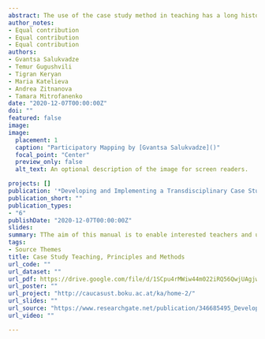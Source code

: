 ```yaml
---
abstract: The use of the case study method in teaching has a long history and is considered one of the unique tools for bridging the gap between theory and practice.  Case studies are important to help students establish a direct relation between societal issues and theoretical knowledge. Furthermore, Daneri, Trencher and Peterson (2015) argue that student-centered case studies could play an essential role in addressing problems of participating local communities.
author_notes:
- Equal contribution
- Equal contribution
- Equal contribution 
authors:
- Gvantsa Salukvadze
- Temur Gugushvili
- Tigran Keryan
- Maria Katelieva
- Andrea Zitnanova
- Tamara Mitrofanenko
date: "2020-12-07T00:00:00Z"
doi: ""
featured: false
image: 
image:
  placement: 1
  caption: "Participatory Mapping by [Gvantsa Salukvadze]()"
  focal_point: "Center"
  preview_only: false
  alt_text: An optional description of the image for screen readers.

projects: []
publication: '*Developing and Implementing a Transdisciplinary Case Study Course Manual for Lecturers*'
publication_short: ""
publication_types:
- "6"
publishDate: "2020-12-07T00:00:00Z"
slides: 
summary: TThe aim of this manual is to enable interested teachers and university staff to implement a transdisciplinary (field) case study course, similar to those developed, tested, and integrated into the curriculum at Armenian State Pedagogical University (ASPU) and Tbilisi State University (TSU).
tags:
- Source Themes
title: Case Study Teaching, Principles and Methods
url_code: ""
url_dataset: ""
url_pdf: https://drive.google.com/file/d/1SCpu4rMWiw44m022iRQ56QwjUAgjw_Oz/view?usp=sharing
url_poster: ""
url_project: "http://caucasust.boku.ac.at/ka/home-2/"
url_slides: ""
url_source: "https://www.researchgate.net/publication/346685495_Developing_and_Implementing_a_Transdisciplinary_Case_Study_Course_Manual_for_Lecturers?fbclid=IwAR0ygNw0zbL7LyB_OM-YK-Bsg7FJBRIyRPxdfkzrb6DBzZ7fKLXqoPrtZxM"
url_video: ""

---
```


